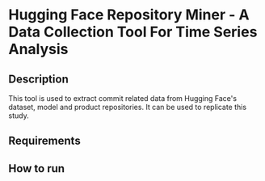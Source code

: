 # Hugging Face Repository Miner - A Data Collection Tool For Time Series Analysis

## Description
This tool is used to extract commit related data from Hugging Face's dataset, model and 
product repositories. It can be used to replicate this study.


## Requirements


## How to run